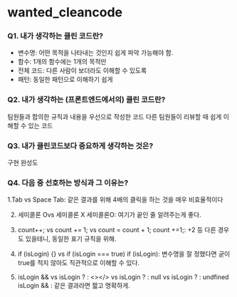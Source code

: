# wanted_cleancode


### Q1. 내가 생각하는 클린 코드란?
- 변수명: 어떤 목적을 나타내는 것인지 쉽게 파악 가능해야 함.
- 함수: 1개의 함수에는 1개의 목적만
- 전체 코드: 다른 사람이 보더라도 이해할 수 있도록
- 패턴: 동일한 패턴으로 이해하기 쉽게


### Q2. 내가 생각하는 (프론트엔드에서의) 클린 코드란?
팀원들과 합의한 규칙과 내용을 우선으로 작성한 코드
다른 팀원들이 리뷰할 때 쉽게 이해할 수 있는 코드

### Q3. 내가 클린코드보다 중요하게 생각하는 것은?
구현 완성도

### Q4. 다음 중 선호하는 방식과 그 이유는?

1.Tab vs Space
Tab: 같은 결과를 위해 4배의 클릭을 하는 것을 매우 비효율적이다

2. 세미콜론 Ovs 세미콜론 X
세미콜론O: 여기가 끝인 줄 알려주는게 좋다.

3. count++; vs count += 1; vs count = count + 1;
count +=1;: +2 등 다른 경우도 있을테니, 동일한 표기 규칙을 위해.

4. if (isLogin) {} vs if (isLogin === true) 
if (isLogin): 변수명을 잘 정했다면 굳이 true를 적지 않아도 직관적으로 이해할 수 있다.

5. isLogin && <HelloWanted /> vs isLogin ? <HelloWanted /> : <></> vs isLogin ? <HelloWanted /> : null vs isLogin ? <HelloWanted /> : undfined
isLogin && <HelloWanted />: 같은 결과라면 짧고 명확하게.
